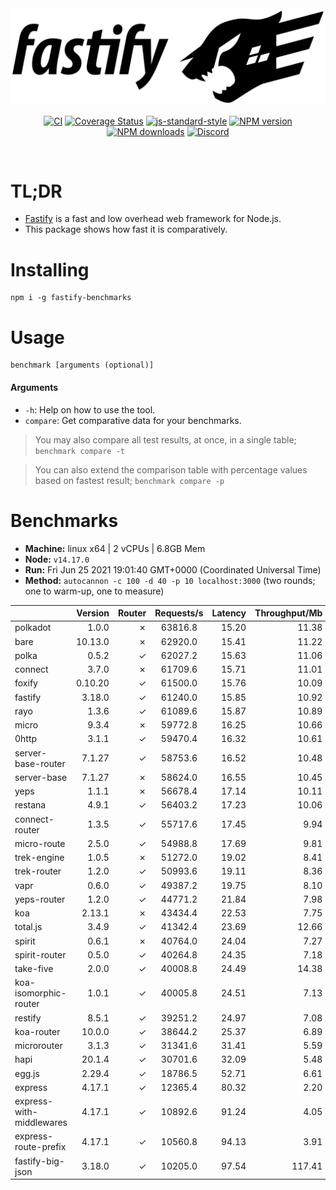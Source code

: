 <div align="center">
  <img src="https://github.com/fastify/graphics/raw/HEAD/fastify-landscape-outlined.svg" width="650" height="auto"/>
</div>

<div align="center">

[![CI](https://github.com/fastify/fastify/workflows/ci/badge.svg)](https://github.com/fastify/fastify/actions/workflows/ci.yml)
[![Coverage Status](https://coveralls.io/repos/github/fastify/fastify/badge.svg?branch=master)](https://coveralls.io/github/fastify/fastify?branch=master)
[![js-standard-style](https://img.shields.io/badge/code%20style-standard-brightgreen.svg?style=flat)](http://standardjs.com/)
[![NPM version](https://img.shields.io/npm/v/fastify.svg?style=flat)](https://www.npmjs.com/package/fastify)
[![NPM downloads](https://img.shields.io/npm/dm/fastify.svg?style=flat)](https://www.npmjs.com/package/fastify) [![Discord](https://img.shields.io/discord/725613461949906985)](https://discord.gg/fastify)

</div>
<br />

# TL;DR

* [Fastify](https://github.com/fastify/fastify) is a fast and low overhead web framework for Node.js.
* This package shows how fast it is comparatively.

# Installing

```
npm i -g fastify-benchmarks
```

# Usage

```
benchmark [arguments (optional)]
```

#### Arguments

* `-h`: Help on how to use the tool.
* `compare`: Get comparative data for your benchmarks.

> You may also compare all test results, at once, in a single table; `benchmark compare -t`

> You can also extend the comparison table with percentage values based on fastest result; `benchmark compare -p`
# Benchmarks

* __Machine:__ linux x64 | 2 vCPUs | 6.8GB Mem
* __Node:__ `v14.17.0`
* __Run:__ Fri Jun 25 2021 19:01:40 GMT+0000 (Coordinated Universal Time)
* __Method:__ `autocannon -c 100 -d 40 -p 10 localhost:3000` (two rounds; one to warm-up, one to measure)

|                          | Version | Router | Requests/s | Latency | Throughput/Mb |
| :--                      | --:     | --:    | :-:        | --:     | --:           |
| polkadot                 | 1.0.0   | ✗      | 63816.8    | 15.20   | 11.38         |
| bare                     | 10.13.0 | ✗      | 62920.0    | 15.41   | 11.22         |
| polka                    | 0.5.2   | ✓      | 62027.2    | 15.63   | 11.06         |
| connect                  | 3.7.0   | ✗      | 61709.6    | 15.71   | 11.01         |
| foxify                   | 0.10.20 | ✓      | 61500.0    | 15.76   | 10.09         |
| fastify                  | 3.18.0  | ✓      | 61240.0    | 15.85   | 10.92         |
| rayo                     | 1.3.6   | ✓      | 61089.6    | 15.87   | 10.89         |
| micro                    | 9.3.4   | ✗      | 59772.8    | 16.25   | 10.66         |
| 0http                    | 3.1.1   | ✓      | 59470.4    | 16.32   | 10.61         |
| server-base-router       | 7.1.27  | ✓      | 58753.6    | 16.52   | 10.48         |
| server-base              | 7.1.27  | ✗      | 58624.0    | 16.55   | 10.45         |
| yeps                     | 1.1.1   | ✗      | 56678.4    | 17.14   | 10.11         |
| restana                  | 4.9.1   | ✓      | 56403.2    | 17.23   | 10.06         |
| connect-router           | 1.3.5   | ✓      | 55717.6    | 17.45   | 9.94          |
| micro-route              | 2.5.0   | ✓      | 54988.8    | 17.69   | 9.81          |
| trek-engine              | 1.0.5   | ✗      | 51272.0    | 19.02   | 8.41          |
| trek-router              | 1.2.0   | ✓      | 50993.6    | 19.11   | 8.36          |
| vapr                     | 0.6.0   | ✓      | 49387.2    | 19.75   | 8.10          |
| yeps-router              | 1.2.0   | ✓      | 44771.2    | 21.84   | 7.98          |
| koa                      | 2.13.1  | ✗      | 43434.4    | 22.53   | 7.75          |
| total.js                 | 3.4.9   | ✓      | 41342.4    | 23.69   | 12.66         |
| spirit                   | 0.6.1   | ✗      | 40764.0    | 24.04   | 7.27          |
| spirit-router            | 0.5.0   | ✓      | 40264.8    | 24.35   | 7.18          |
| take-five                | 2.0.0   | ✓      | 40008.8    | 24.49   | 14.38         |
| koa-isomorphic-router    | 1.0.1   | ✓      | 40005.8    | 24.51   | 7.13          |
| restify                  | 8.5.1   | ✓      | 39251.2    | 24.97   | 7.08          |
| koa-router               | 10.0.0  | ✓      | 38644.2    | 25.37   | 6.89          |
| microrouter              | 3.1.3   | ✓      | 31341.6    | 31.41   | 5.59          |
| hapi                     | 20.1.4  | ✓      | 30701.6    | 32.09   | 5.48          |
| egg.js                   | 2.29.4  | ✓      | 18786.5    | 52.71   | 6.61          |
| express                  | 4.17.1  | ✓      | 12365.4    | 80.32   | 2.20          |
| express-with-middlewares | 4.17.1  | ✓      | 10892.6    | 91.24   | 4.05          |
| express-route-prefix     | 4.17.1  | ✓      | 10560.8    | 94.13   | 3.91          |
| fastify-big-json         | 3.18.0  | ✓      | 10205.0    | 97.54   | 117.41        |
